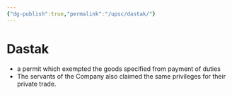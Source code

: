 ```yaml
---
{"dg-publish":true,"permalink":"/upsc/dastak/"}
---
```


# Dastak
-  a permit which exempted the goods specified from payment of duties
- The servants of the Company also claimed the same privileges for their private trade. 

